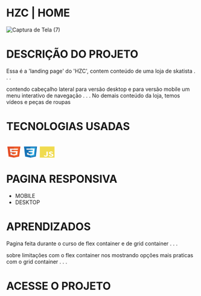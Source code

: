 # HZC | HOME


![Captura de Tela (7)](https://user-images.githubusercontent.com/113468784/191865976-6141da46-766b-4f9a-b362-b2464f4f5155.png)

<h1>DESCRIÇÃO DO PROJETO</h1>
<p>Essa é a 'landing page' do 'HZC', contem conteúdo de uma loja de skatista . . .</p>

<p>contendo cabeçalho lateral para versão desktop e para versão mobile um menu interativo de navegação . . . No demais conteúdo da loja, temos vídeos e peças de roupas</p>

<h1>TECNOLOGIAS USADAS</h1>

<div style="display: inline_block"><br>
  <img align="center" alt="Tiago-HTML" height="30" width="40" src="https://raw.githubusercontent.com/devicons/devicon/master/icons/html5/html5-original.svg">
  <img align="center" alt="Tiago-CSS" height="30" width="40" src="https://raw.githubusercontent.com/devicons/devicon/master/icons/css3/css3-original.svg">
  <img align="center" alt="Tiago-Js" height="30" width="40" src="https://raw.githubusercontent.com/devicons/devicon/master/icons/javascript/javascript-plain.svg">
</div>

<h1>PAGINA RESPONSIVA</h1>

- MOBILE
- DESKTOP

<H1>APRENDIZADOS</H1>


<P>Pagina feita durante o curso de flex container e de grid container . . .</P>
<p>sobre limitações com o flex container nos mostrando opções mais praticas com o grid container . . .</p>

<h1>ACESSE O PROJETO</h1>
